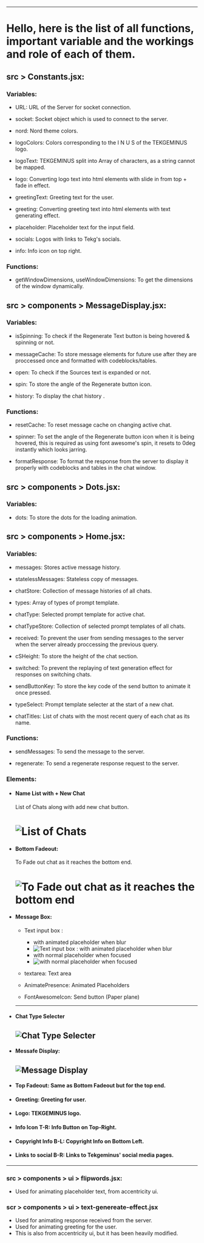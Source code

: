 
---
#  Hello, here is the list of all functions, important variable and the workings and role of each of them.

## src > Constants.jsx:
    
### Variables:
-    URL: URL of the Server for socket connection.
    
-    socket: Socket object which is used to connect to the server.

-    nord: Nord theme colors.

-    logoColors: Colors corresponding to the I N U S of the TEKGEMINUS logo.

-    logoText: TEKGEMINUS split into Array of characters, as a string cannot be mapped.

-    logo: Converting logo text into html elements with slide in from top + fade in effect.

-    greetingText: Greeting text for the user.

-    greeting: Converting greeting text into html elements with text generating effect.

-    placeholder: Placeholder text for the input field.

-    socials: Logos with links to Tekg's socials.

-    info: Info icon on top right.
    

### Functions:
-    getWindowDimensions, useWindowDimensions: To get the dimensions of the window dynamically.

## src > components > MessageDisplay.jsx:
###    Variables:
-    isSpinning: To check if the Regenerate Text button is being hovered & spinning or not.

-    messageCache: To store message elements for future use after they are proccessed once and formatted with codeblocks/tables.

-    open: To check if the Sources text is expanded or not.

-    spin: To store the angle of the Regenerate button icon.

-    history: To display the chat history .

###    Functions:

-   resetCache: To reset message cache on changing active chat.

-    spinner: To set the angle of the Regenerate button icon when it is being hovered, this is required as using font awesome's spin, it resets to 0deg instantly which looks jarring.

-    formatResponse: To format the response from the server to display it properly with codeblocks and tables in the chat window.

## src > components > Dots.jsx:
###    Variables:
-    dots: To store the dots for the loading animation.

## src > components > Home.jsx:
###    Variables:

-    messages: Stores active message history.

-    statelessMessages: Stateless copy of messages.

-    chatStore: Collection of message histories of all chats.

-    types: Array of types of prompt template.

-    chatType: Selected prompt template for active chat.

-    chatTypeStore: Collection of selected prompt templates of all chats.

-    received: To prevent the user from sending messages to the server when the server already proccessing the previous query.

-    cSHeight: To store the height of the chat section.

-    switched: To prevent the replaying of text generation effect for responses on switching chats.

-    sendButtonKey: To store the key code of the send button to animate it once pressed.

-    typeSelect: Prompt template selecter at the start of a new chat.

-    chatTitles: List of chats with the most recent query of each chat as its name.
    

###    Functions:
    
-    sendMessages: To send the message to the server.
    
-    regenerate: To send a regenerate response request to the server.

### Elements:
- ####   Name List with + New Chat
    List of Chats along with add new chat button.
    #   ![List of Chats](image.png)
- ####   Bottom Fadeout: 
    To Fade out chat as it reaches the bottom end.
    #    ![To Fade out chat as it reaches the bottom end](image-1.png)

- ####    Message Box: 
    - Text input box : 
        - with animated placeholder when blur
        - ![Text input box : with animated placeholder when blur](image-2.png) 
        - with normal placeholder when focused
        - ![ with normal placeholder when focused](image-3.png)

    -  textarea: Text area
    -  AnimatePresence: Animated Placeholders
    -  FontAwesomeIcon: Send button (Paper plane)
    ---
- ####    Chat Type Selecter
    ![Chat Type Selecter](image-5.png)   
    ---
- ####    Messafe Display: 
    ![Message Display](image-4.png)
    ---    
- ####    Top Fadeout: Same as Bottom Fadeout but for the top end.
  
- ####    Greeting: Greeting for user.
    
- ####    Logo: TEKGEMINUS logo.

- ####    Info Icon T-R: Info Button on Top-Right.

- ####    Copyright Info B-L: Copyright Info on Bottom Left.

- ####    Links to social B-R: Links to Tekgeminus' social media pages.

---
### src > components > ui > flipwords.jsx:
- Used for animating placeholder text, from accentricity ui.

### scr > components > ui > text-genereate-effect.jsx
- Used for animating response received from the server.
- Used for animating greeting for the user.
- This is also from accentricity ui, but it has been heavily modified.